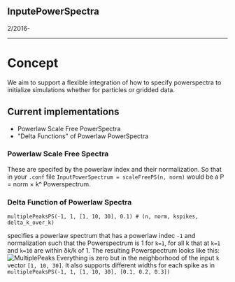 ## InputePowerSpectra
2/2016-

---

# Concept
We aim to support a flexible integration of how to specify powerspectra to initialize simulations whether for particles or gridded data. 

## Current implementations
- Powerlaw Scale Free PowerSpectra
- "Delta Functions" of Powerlaw PowerSpectra
	
### Powerlaw Scale Free Spectra
These are specifed by the powerlaw index and their normalization.
So that in your `.conf` file
```InputPowerSpectrum = scaleFreePS(n, norm)```
would be a P = norm × kⁿ Powerspectrum. 

### Delta Function of Powerlaw Spectra
```
multiplePeaksPS(-1, 1, [1, 10, 30], 0.1) # (n, norm, kspikes, delta_k_over_k)
````

specifies a powerlaw spectrum that has a powerlaw indec `-1` and normalization such that the Powerspectrum is 1 for `k=1`, for all k that at `k=1` and `k=10` are within δk/k of 1. The resulting Powerspectrum looks like this:
![MultiplePeaks](./figs/InputMultiplePeaksPS.png)
Everything is zero but in the neighborhood of the input `k` vector `[1, 10, 30]`. 
It also supports different widths for each spike as in `multiplePeaksPS(-1, 1, [1, 10, 30], [0.1, 0.2, 0.3])`
